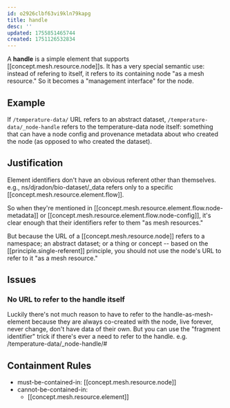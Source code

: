 ```yaml
---
id: o2926clbf63vi9kln79kapg
title: handle
desc: ''
updated: 1755851465744
created: 1751126532834
---
```


A **handle** is a simple element that supports [[concept.mesh.resource.node]]s. It has a very special semantic use: instead of refering to itself, it refers to its containing node "as a mesh resource." So it becomes a "management interface" for the node.

## Example

If `/temperature-data/` URL refers to an abstract dataset, `/temperature-data/_node-handle` refers to the temperature-data node itself: something that can have a node config and provenance metadata about who created the node (as opposed to who created the dataset).

## Justification

Element identifiers don't have an obvious referent other than themselves. e.g., ns/djradon/bio-dataset/_data refers only to a specific [[concept.mesh.resource.element.flow]]. 

So when they're mentioned in [[concept.mesh.resource.element.flow.node-metadata]] or [[concept.mesh.resource.element.flow.node-config]], it's clear enough that their identifiers refer to them "as mesh resources."

But because the URL of a [[concept.mesh.resource.node]] refers to a namespace; an abstract dataset; or a thing or concept --  based on the [[principle.single-referent]] principle, you should not use the node's URL to refer to it "as a mesh resource."

## Issues

### No URL to refer to the handle itself

Luckily there's not much reason to have to refer to the handle-as-mesh-element because they are always co-created with the node, live forever, never change, don't have data of their own. But you can use the "fragment identifier" trick if there's ever a need to refer to the handle. e.g. /temperature-data/_node-handle/#


## Containment Rules

- must-be-contained-in: [[concept.mesh.resource.node]]
- cannot-be-contained-in: 
  - [[concept.mesh.resource.element]]
